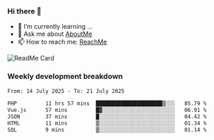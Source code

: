 ### Hi there 👋

- 🌱 I’m currently learning ...
- 💬 Ask me about [AboutMe](https://www.itzcy.com/about)
- 📫 How to reach me: [ReachMe](https://www.itzcy.com/about)

![ReadMe Card](https://github-readme-stats-ten-gilt.vercel.app/api?username=SuperChenYun&show_icons=true&title_color=fff&icon_color=79ff97&text_color=9f9f9f&bg_color=151515&hide_border=true)

### Weekly development breakdown
<!--START_SECTION:waka-->

```txt
From: 14 July 2025 - To: 21 July 2025

PHP         11 hrs 57 mins  █████████████████████▒░░░   85.79 %
Vue.js      57 mins         █▓░░░░░░░░░░░░░░░░░░░░░░░   06.91 %
JSON        37 mins         █░░░░░░░░░░░░░░░░░░░░░░░░   04.42 %
HTML        11 mins         ▒░░░░░░░░░░░░░░░░░░░░░░░░   01.34 %
SQL         9 mins          ▒░░░░░░░░░░░░░░░░░░░░░░░░   01.14 %
```

<!--END_SECTION:waka-->

